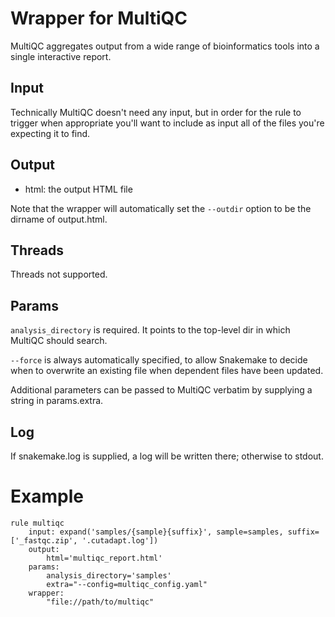 # Wrapper for MultiQC

MultiQC aggregates output from a wide range of bioinformatics tools into
a single interactive report.

## Input
Technically MultiQC doesn't need any input, but in order for the rule to
trigger when appropriate you'll want to include as input all of the files
you're expecting it to find.

## Output
- html: the output HTML file

Note that the wrapper will automatically set the `--outdir` option to be the
dirname of output.html.

## Threads
Threads not supported.

## Params
`analysis_directory` is required. It points to the top-level dir in which
MultiQC should search.

`--force` is always automatically specified, to allow Snakemake to decide when
to overwrite an existing file when dependent files have been updated.

Additional parameters can be passed to MultiQC verbatim by supplying a string in
params.extra.

## Log
If snakemake.log is supplied, a log will be written there; otherwise to stdout.

# Example

```
rule multiqc
    input: expand('samples/{sample}{suffix}', sample=samples, suffix=['_fastqc.zip', '.cutadapt.log'])
    output:
        html='multiqc_report.html'
    params:
        analysis_directory='samples'
        extra="--config=multiqc_config.yaml"
    wrapper:
        "file://path/to/multiqc"
```
